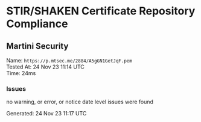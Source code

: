 # STIR/SHAKEN Certificate Repository Compliance

## Martini Security

Name: `https://p.mtsec.me/2884/A5gGN1GetJqF.pem`\
Tested At: 24 Nov 23 11:14 UTC\
Time: 24ms

### Issues

no warning, or error, or notice date level issues were found

Generated: 24 Nov 23 11:17 UTC
